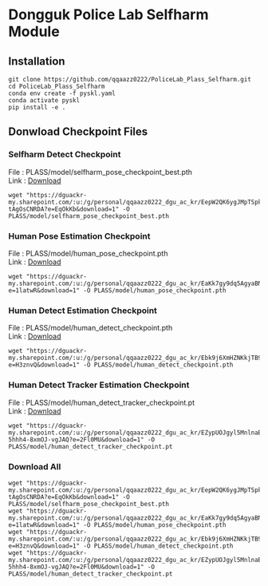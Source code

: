 # Dongguk Police Lab Selfharm Module

## Installation

```
git clone https://github.com/qqaazz0222/PoliceLab_Plass_Selfharm.git
cd PoliceLab_Plass_Selfharm
conda env create -f pyskl.yaml
conda activate pyskl
pip install -e .
```

## Donwload Checkpoint Files

### Selfharm Detect Checkpoint

File : PLASS/model/selfharm_pose_checkpoint_best.pth<br/>
Link : [Download](https://dguackr-my.sharepoint.com/:u:/g/personal/qqaazz0222_dgu_ac_kr/EepW2QK6ygJMpTSpk7zsiXoBo3NSq4KibNp-tAgOsCNRDA?e=EqOkKb)

```
wget "https://dguackr-my.sharepoint.com/:u:/g/personal/qqaazz0222_dgu_ac_kr/EepW2QK6ygJMpTSpk7zsiXoBo3NSq4KibNp-tAgOsCNRDA?e=EqOkKb&download=1" -O PLASS/model/selfharm_pose_checkpoint_best.pth
```

### Human Pose Estimation Checkpoint

File : PLASS/model/human_pose_checkpoint.pth<br/>
Link : [Download](https://dguackr-my.sharepoint.com/:u:/g/personal/qqaazz0222_dgu_ac_kr/EaKk7gy9dq5AgyaBNK7gVcYByDjnz2mK7eQ0wyrPYdstug?e=1latwR)

```
wget "https://dguackr-my.sharepoint.com/:u:/g/personal/qqaazz0222_dgu_ac_kr/EaKk7gy9dq5AgyaBNK7gVcYByDjnz2mK7eQ0wyrPYdstug?e=1latwR&download=1" -O PLASS/model/human_pose_checkpoint.pth
```

### Human Detect Estimation Checkpoint

File : PLASS/model/human_detect_checkpoint.pth<br/>
Link : [Download](https://dguackr-my.sharepoint.com/:u:/g/personal/qqaazz0222_dgu_ac_kr/Ebk9j6XmHZNKkjTB95HXLOgBK856p99nlb2jMOeuKkeUYg?e=H3znvQ)

```
wget "https://dguackr-my.sharepoint.com/:u:/g/personal/qqaazz0222_dgu_ac_kr/Ebk9j6XmHZNKkjTB95HXLOgBK856p99nlb2jMOeuKkeUYg?e=H3znvQ&download=1" -O PLASS/model/human_detect_checkpoint.pth
```

### Human Detect Tracker Estimation Checkpoint

File : PLASS/model/human_detect_tracker_checkpoint.pt<br/>
Link : [Download](https://dguackr-my.sharepoint.com/:u:/g/personal/qqaazz0222_dgu_ac_kr/EZypUOJgyl5MnlnaBm0B5WMBMmmf-5hhh4-8xmOJ-vgJAQ?e=2Fl0MU)

```
wget "https://dguackr-my.sharepoint.com/:u:/g/personal/qqaazz0222_dgu_ac_kr/EZypUOJgyl5MnlnaBm0B5WMBMmmf-5hhh4-8xmOJ-vgJAQ?e=2Fl0MU&download=1" -O PLASS/model/human_detect_tracker_checkpoint.pt
```

### Download All

```
wget "https://dguackr-my.sharepoint.com/:u:/g/personal/qqaazz0222_dgu_ac_kr/EepW2QK6ygJMpTSpk7zsiXoBo3NSq4KibNp-tAgOsCNRDA?e=EqOkKb&download=1" -O PLASS/model/selfharm_pose_checkpoint_best.pth
wget "https://dguackr-my.sharepoint.com/:u:/g/personal/qqaazz0222_dgu_ac_kr/EaKk7gy9dq5AgyaBNK7gVcYByDjnz2mK7eQ0wyrPYdstug?e=1latwR&download=1" -O PLASS/model/human_pose_checkpoint.pth
wget "https://dguackr-my.sharepoint.com/:u:/g/personal/qqaazz0222_dgu_ac_kr/Ebk9j6XmHZNKkjTB95HXLOgBK856p99nlb2jMOeuKkeUYg?e=H3znvQ&download=1" -O PLASS/model/human_detect_checkpoint.pth
wget "https://dguackr-my.sharepoint.com/:u:/g/personal/qqaazz0222_dgu_ac_kr/EZypUOJgyl5MnlnaBm0B5WMBMmmf-5hhh4-8xmOJ-vgJAQ?e=2Fl0MU&download=1" -O PLASS/model/human_detect_tracker_checkpoint.pt
```
